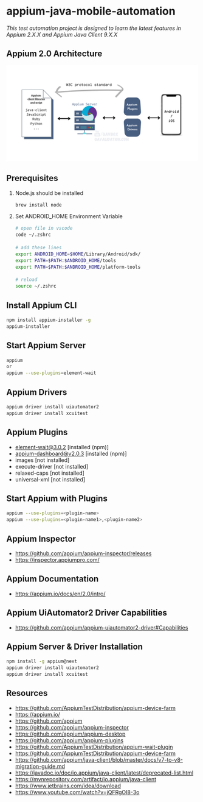# appium-java-mobile-automation
*This test automation project is designed to learn the latest features in Appium 2.X.X and Appium Java Client 9.X.X*

## Appium 2.0 Architecture
![appium-architecture](./images/architecture.png)

## Prerequisites
1. Node.js should be installed
    ```bash
    brew install node
    ```
2. Set ANDROID_HOME Environment Variable
   ```bash
   # open file in vscode
   code ~/.zshrc
   
   # add these lines
   export ANDROID_HOME=$HOME/Library/Android/sdk/
   export PATH=$PATH:$ANDROID_HOME/tools
   export PATH=$PATH:$ANDROID_HOME/platform-tools
   
   # reload
   source ~/.zshrc
   ```

## Install Appium CLI
```bash
npm install appium-installer -g
appium-installer
```

## Start Appium Server
```bash
appium
or
appium --use-plugins=element-wait
```

## Appium Drivers
```bash
appium driver install uiautomator2
appium driver install xcuitest
```

## Appium Plugins
- element-wait@3.0.2 [installed (npm)]
- appium-dashboard@v2.0.3 [installed (npm)]
- images [not installed]
- execute-driver [not installed]
- relaxed-caps [not installed]
- universal-xml [not installed]

## Start Appium with Plugins
```bash
appium --use-plugins=<plugin-name>
appium --use-plugins=<plugin-name1>,<plugin-name2>
```


## Appium Inspector
- https://github.com/appium/appium-inspector/releases
- https://inspector.appiumpro.com/


## Appium Documentation
- https://appium.io/docs/en/2.0/intro/


## Appium UiAutomator2 Driver Capabilities
- https://github.com/appium/appium-uiautomator2-driver#Capabilities


## Appium Server & Driver Installation
```bash
npm install -g appium@next
appium driver install uiautomator2
appium driver install xcuitest
```

## Resources
- https://github.com/AppiumTestDistribution/appium-device-farm
- https://appium.io/
- https://github.com/appium
- https://github.com/appium/appium-inspector
- https://github.com/appium/appium-desktop
- https://github.com/appium/appium-plugins
- https://github.com/AppiumTestDistribution/appium-wait-plugin
- https://github.com/AppiumTestDistribution/appium-device-farm
- https://github.com/appium/java-client/blob/master/docs/v7-to-v8-migration-guide.md
- https://javadoc.io/doc/io.appium/java-client/latest/deprecated-list.html
- https://mvnrepository.com/artifact/io.appium/java-client
- https://www.jetbrains.com/idea/download
- https://www.youtube.com/watch?v=jQFRgOI8-3o

